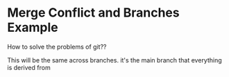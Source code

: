 # Merge Conflict and Branches Example

How to solve the problems of git??

This will be the same across branches. it's the main branch that everything is derived from
